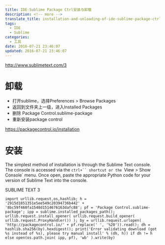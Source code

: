 ```yaml
---
title: IDE-Sublime Package Ctrl安装与卸载
description: <!-- more -->
translate_title: installation-and-unloading-of-ide-sublime-package-ctrl
tags:
  - IDE
  - Sublime
categories:
  - 工具
date: 2016-07-21 23:46:07
updated: 2016-07-21 23:46:07
---
```



http://www.sublimetext.com/3

# 卸载
- 打开sublime，选择Preferences > Browse Packages
- 返回到文件夹上一级，进入Installed Packages
- 删除 Package Control.sublime-package
- 重新安装package control


https://packagecontrol.io/installation
# 安装
The simplest method of installation is through the Sublime Text console. The console is accessed via the `ctrl+`` shortcut or the `View > Show Console` menu. Once open, paste the appropriate Python code for your version of Sublime Text into the console.

SUBLIME TEXT 3
```
import urllib.request,os,hashlib; h = '2915d1851351e5ee549c20394736b442' + '8bc59f460fa1548d1514676163dafc88'; pf = 'Package Control.sublime-package'; ipp = sublime.installed_packages_path(); urllib.request.install_opener( urllib.request.build_opener( urllib.request.ProxyHandler()) ); by = urllib.request.urlopen( 'http://packagecontrol.io/' + pf.replace(' ', '%20')).read(); dh = hashlib.sha256(by).hexdigest(); print('Error validating download (got %s instead of %s), please try manual install' % (dh, h)) if dh != h else open(os.path.join( ipp, pf), 'wb' ).write(by)
```